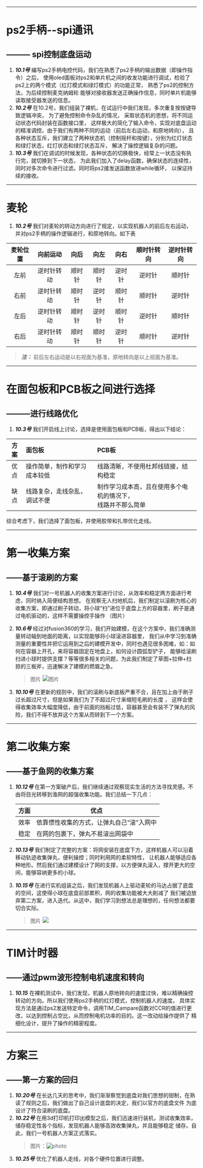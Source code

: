 ***  

# **ps2手柄--spi通讯**
## ——— spi控制底盘运动
1. ***10.1号*** 编写ps2手柄电控代码，我们在熟悉了ps2手柄的输出数据（即操作指令）之后，
使用oled面板对ps2和单片机之间的收发功能进行调试，检验了ps2上的两个模式（红灯模式和绿灯模式）的功能正常，
熟悉了ps2的控制方法，为后续控制麦克纳姆轮
能够对接收器发送正确操作信息，同时单片机能够读取接受器发送的信息。
2. ***10.2号*** 在10.2号，我们组装了裸机，在试运行中我们发现，多次重复按按键导致逻辑冲突，
为了避免控制命令杂乱的情况， 采取状态机的思想，将不同运动状态代码封装在函数接口里，
这样极大的简化了输入命令，实现对底盘运动的精准调控。由于我们有两种不同的运动（前后左右运动，和原地转向），
且各种状态互斥，我们建立了两种状态机（控制摇杆和按键），分别为红灯状态和绿灯状态，红灯状态和绿灯状态互斥， 
解决了操控逻辑复杂的问题。
3. ***10.3号*** 我们在调试的时候发现，各种状态的切换极快，经常上一状态没有执行完，就切换到下一状态，
为此我们加入了delay函数，确保状态的连续性，同时对多次命令进行过滤。同时将ps2接发送函数放进while循环，
以保证持续的接收。

***

# **麦轮**  
1. ***10.2号*** 我们对麦轮的转动方向进行了规定，以实现机器人的前后左右运动，并对ps2手柄的操作逻辑进行，和原地转向。如下表

| 麦轮位置 | 向前运动  | 向后  |  向左   |     向右      |  顺时针转向  | 逆时针转向 |
|:----:|:-----:|:---:|:-----:|:-----------:|:-------:|:-----:|
|  左前  | 逆时针转动 | 顺时针 |  顺时针  |     逆时针     |     逆时针    |   顺时针    |
|  右前  | 逆时针转动 |   顺时针  |  逆时针  |     顺时针     |    顺时针      |逆时针  |
|  左后  | 逆时针转动 |   顺时针  |  逆时针  |     顺时针     |    逆时针     |   顺时针    |
|  右后  | 逆时针转动 |   顺时针  |  顺时针  |     逆时针     |     顺时针    |    逆时针   |
> ***注：***
前后左右运动是以右视面为基准，原地转向是以上视面为基准。
***


# **在面包板和PCB板之间进行选择**
## ———进行线路优化
1. ***10.3号*** 我们开启线上讨论，选择是使用面包板和PCB板，得出以下结论：

|  方案  | 面包板            | PCB板                               |
|:----:|:---------------|:-----------------------------------|
|  优点  | 操作简单，制作和学习成本较低 | 线路清晰，不使用杜邦线链接，结构稳定                 |
|  缺点  | 线路复杂，走线杂乱，调试不便 | 制作学习成本高，且在使用多个电机的情况下，<br/>线路并不那么简单 |
综合考虑下，我们选择了面包板，并使用胶带和扎带优化走线。

***

# **第一收集方案**
## ——基于滚刷的方案
1. ***10.4号*** 我们对一号机器人的收集方案进行讨论，从效率和稳定两方面进行考虑，同时纳入简便结构思想。
在观察无人扫地机后，我们制定以滚刷为核心的收集方案，即通过刷子转动，将小球“扫”进位于底盘上方的容器里，刷子是通过电机驱动的，这样不需要操控手操作
（图片）
2. ***10.6号*** 经过对fusion360的学习，我们开始建模，在这个方案中，我们准确测量转动轴到地面的距离，以实现能够将小球滚进容器里，
我们从中学习到准确测量的重要性并把它运用到之后的建模开发中，同时也遇见很多困难，如：如何在容器上开孔，来将容器固定在地盘上，如何设计圆弧型铲子，
能够给滚刷扫进小球时提供支撑？等等很多相关的问题，为此我们制定了草图+拉伸+扫掠的三板斧，迅速解决了建模的燃眉之急。
    > 图片 ![图片](https://github.com/cmz488/CRTC_all/blob/main/%E5%9B%BE%E7%89%87/IMG_20251017_002535.jpg)

3. ***10.10号*** 在更新的规则中，我们的滚刷与新底板严重不合，且在加上由于刷子过长超过尺寸，但是如果我们为了不超过尺寸来缩短毛刷的长度 ，
这样会使得收集效率大幅度降低，由于前面的挡板过低，容器甚至会有装不了弹丸的风险，我们不得不放弃这个方案从而转到下一个方案。

***

# **第二收集方案**
## ——基于鱼网的收集方案
1. ***10.12号*** 在第一方案破产后，我们继续通过观察现实生活的方法寻找灵感。不由将目光转移到渔网的超强收集功能。我们总结一下几点：
    
    | 方面 | 优点                    |
    |----|-----------------------|
    | 效率 | 依靠惯性收集的方式，让弹丸自己“滚”入网中 |
    | 稳定 | 在网的包裹下，弹丸不易滚出网袋中      |  

2. ***10.13号*** 我们制定了完整的方案：将网安装在底盘下方，这样机器人可以沿着移动轨迹收集弹丸，便利操控；同时利用网的柔软特性，
让机器人能够适应各种地形。然后我们通过建模设计了网的支撑，以方便弹丸滚入，撑开更大的空间，能够容纳更多的小球。
3.  ***10.15号*** 在进行实机组装之后，我们发现机器人上驱动麦轮的马达占据了底盘的空间，这使得小球在底盘前部累积，网的收集功能被大大削减了
我们被迫放弃第二方案，进入迭代。从这中，我们学习到想法总是理想的，任何想法都要切合实际。
    > 图片 ![](https://github.com/cmz488/CRTC_all/blob/main/%E5%9B%BE%E7%89%87/IMG_20251023_144900.jpg)

***

# **TIM计时器**
## ——通过pwm波形控制电机速度和转向
1. ***10.15*** 在裸机测试中，我们发现，机器人原地转向的速度过快，难以精确操控转动的方向。所以我们使用ps2手柄的红灯模式，控制机器人的速度。
具体实现方法是通过ps2发送特定命令，调用TIM_Campare函数对CCR的值进行更改，以达到控制占空比，从而控制电机功率的目的。这一改动给操作提供了
精细化设计，提升了操作的精密程度。

*** 

# **方案三**
## ——第一方案的回归
1. ***10.20号*** 在长达几天的思考中，我们渐渐察觉到底盘对我们思想的钳制，在熟读了规则之后，我们做出了自己设计底盘的决定，我们以官方的底盘文件
为底设计了符合滚刷的底盘。
2.  ***10.22号*** 在用3d打印机打印出模型之后，我们迅速进行装机，测试收集效率，储存稳定性各个指标，发现机器人能够高效收集弹丸，并且能够稳定
储存。自此，我们一号机器人方案正式落实。
    > 图片：![photo](https://github.com/cmz488/CRTC_all/blob/main/%E5%9B%BE%E7%89%87/2B4CD31F92342293063E53C42FDF9BDE.jpg)
3. ***10.25号*** 优化了机器人走线，对各个硬件位置进行调整。

